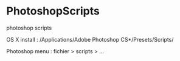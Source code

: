 PhotoshopScripts
================

photoshop scripts

OS X install : /Applications/Adobe Photoshop CS*/Presets/Scripts/

Photoshop menu : fichier > scripts > ...
